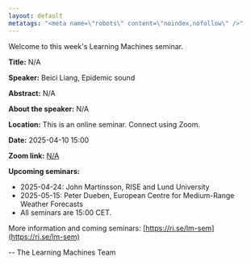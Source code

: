 ```yaml
---
layout: default
metatags: "<meta name=\"robots\" content=\"noindex,nofollow\" />"
---
```

 
Welcome to this week's Learning Machines seminar.

**Title:** N/A

**Speaker:** Beici Liang, Epidemic sound

**Abstract:** N/A

**About the speaker:** N/A

**Location:** This is an online seminar. Connect using Zoom.

**Date:** 2025-04-10 15:00

**Zoom link:** [N/A](N/A)

**Upcoming seminars:**

* 2025-04-24: John Martinsson, RISE and Lund University
* 2025-05-15: Peter Dueben, European Centre for Medium-Range Weather Forecasts
* All seminars are 15:00 CET.

More information and coming seminars: [https://ri.se/lm-sem](https://ri.se/lm-sem)

-- The Learning Machines Team

